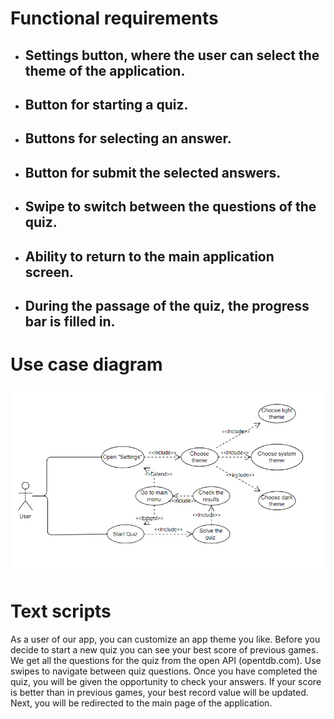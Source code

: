 # Functional requirements  
* ## Settings button, where the user can select the theme of the application.
* ## Button for starting a quiz.
* ## Buttons for selecting an answer.
* ## Button for submit the selected answers.
* ## Swipe to switch between the questions of the quiz.
* ## Ability to return to the main application screen.
* ## During the passage of the quiz, the progress bar is filled in.

# Use case diagram  

![usecase](usecase.png)

# Text scripts  
As a user of our app, you can customize an app theme you like. Before you decide to start a new quiz you can see your best score of previous games. We get all the questions for the quiz from the open API (opentdb.com). Use swipes to navigate between quiz questions. Once you have completed the quiz, you will be given the opportunity to check your answers. If your score is better than in previous games, your best record value will be updated. Next, you will be redirected to the main page of the application.
